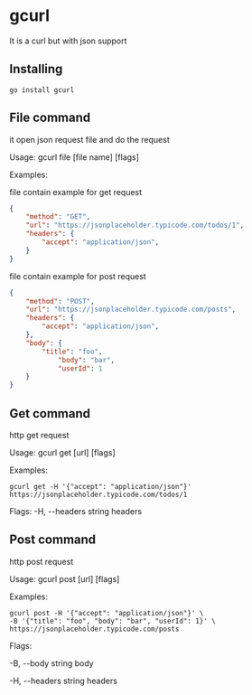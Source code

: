 # gcurl
It is a curl but with json support
## Installing
```go install gcurl```

## File command
it open json request file and do the request

Usage:
  gcurl file [file name] [flags]

Examples:

file contain example for get request

```json
{
    "method": "GET",
    "url": "https://jsonplaceholder.typicode.com/todos/1",
    "headers": {
        "accept": "application/json",
    }
}
```

file contain example for post request
```json
{
    "method": "POST",
    "url": "https://jsonplaceholder.typicode.com/posts",
    "headers": {
        "accept": "application/json",
    },
    "body": {
        "title": "foo",
            "body": "bar",
            "userId": 1
    }
}
```

## Get command
http get request

Usage:
  gcurl get [url] [flags]

Examples:

```
gcurl get -H '{"accept": "application/json"}' https://jsonplaceholder.typicode.com/todos/1
``` 

Flags:
  -H, --headers string   headers

## Post command
http post request

Usage:
  gcurl post [url] [flags]

Examples:

```
gcurl post -H '{"accept": "application/json"}' \
-B '{"title": "foo", "body": "bar", "userId": 1}' \
https://jsonplaceholder.typicode.com/posts
```


Flags:

  -B, --body string      body

  -H, --headers string   headers

